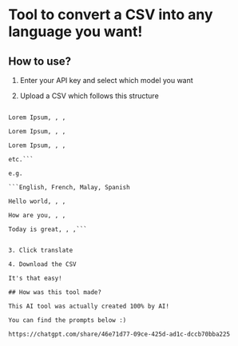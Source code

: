 # Tool to convert a CSV into any language you want!

## How to use?

1. Enter your API key and select which model you want

2. Upload a CSV which follows this structure

```Orginal language, Language1, Language2, Language3 etc...

Lorem Ipsum, , ,

Lorem Ipsum, , ,

Lorem Ipsum, , ,

etc.```

e.g. 

```English, French, Malay, Spanish

Hello world, , ,

How are you, , ,

Today is great, , ,```


3. Click translate

4. Download the CSV

It's that easy!

## How was this tool made?

This AI tool was actually created 100% by AI!

You can find the prompts below :) 

https://chatgpt.com/share/46e71d77-09ce-425d-ad1c-dccb70bba225

